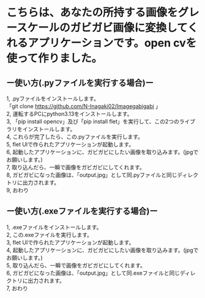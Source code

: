 # こちらは、あなたの所持する画像をグレースケールのガビガビ画像に変換してくれるアプリケーションです。open cvを使って作りました。<br>
## ー使い方(.pyファイルを実行する場合)ー
1, .pyファイルをインストールします。<br>「git clone https://github.com/N-Inagaki02/Imagegabigabi 」<br>
2, 運転するPCにpython3.13をインストールします。<br>
3, 「pip install opencv」及び「pip install flet」を実行して、この2つのライブラリをインストールします。<br>
4, これらが完了したら、この.pyファイルを実行します。<br>
5, flet UIで作られたアプリケーションが起動します。<br>
6, 起動したアプリケーションに、ガビガビにしたい画像を取り込みます。(jpgでお願いします。)<br>
7, 取り込んだら、一瞬で画像をガビガビにしてくれます。<br>
8, ガビガビになった画像は、「output.jpg」として同.pyファイルと同じディレクトリに出力されます。<br>
9, おわり<br>

## ー使い方(.exeファイルを実行する場合)ー
1, .exeファイルをインストールします。<br>
2, この.exeファイルを実行します。<br>
3, flet UIで作られたアプリケーションが起動します。<br>
4, 起動したアプリケーションに、ガビガビにしたい画像を取り込みます。(jpgでお願いします。)<br>
5, 取り込んだら、一瞬で画像をガビガビにしてくれます。<br>
6, ガビガビになった画像は、「output.jpg」として同.exeファイルと同じディレクトリに出力されます。<br>
7, おわり
